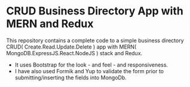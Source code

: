 # CRUD Business Directory App with MERN and Redux

This repository contains a complete code to a simple business directory CRUD( Create.Read.Update.Delete ) app with MERN( MongoDB.ExpressJS.React.NodeJS ) stack and Redux.

* It uses Bootstrap for the look - and feel - and responsiveness. 
* I have also used Formik and Yup to validate the form prior to submitting/inserting the fields into MongoDb. 

